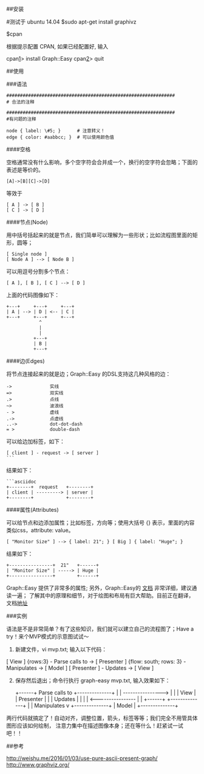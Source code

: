 

##安装

#测试于 ubuntu 14.04
$sudo apt-get install graphivz

$cpan

根据提示配置 CPAN, 如果已经配置好, 输入

cpan[1]> install Graph::Easy
cpan[2]> quit


##使用

###语法


    ##############################################################
    # 合法的注释

    ##############################################################
    #有问题的注释

    node { label: \#5; }	  # 注意转义！
    edge { color: #aabbcc; }  # 可以使用颜色值


####空格

空格通常没有什么影响，多个空字符会合并成一个，换行的空字符会忽略；下面的表述是等价的。

    [A]->[B][C]->[D]

等效于

    [ A ] -> [ B ]
    [ C ] -> [ D ]

####节点(Node)

用中括号括起来的就是节点，我们简单可以理解为一些形状；比如流程图里面的矩形，圆等；


    [ Single node ]
    [ Node A ] --> [ Node B ]

可以用逗号分割多个节点：

    [ A ], [ B ], [ C ] --> [ D ]


上面的代码图像如下：

    +---+     +---+     +---+
    | A | --> | D | <-- | C |
    +---+     +---+     +---+
                ^
                |
                |
              +---+
              | B |
              +---+

####边(Edges)

将节点连接起来的就是边；Graph::Easy 的DSL支持这几种风格的边：

    ->              实线
    =>              双实线
    .>              点线
    ~>              波浪线
    - >             虚线
    .->             点虚线
    ..->            dot-dot-dash
    = >             double-dash

可以给边加标签，如下：


    [ client ] - request -> [ server ]
    ```

结果如下：

    ```asciidoc
    +--------+  request   +--------+
    | client | ---------> | server |
    +--------+            +--------+

####属性(Attributes)

可以给节点和边添加属性；比如标签，方向等；使用大括号 {} 表示，里面的内容类似css，attribute: value。

    [ "Monitor Size" ] --> { label: 21"; } [ Big ] { label: "Huge"; }

结果如下：

    +----------------+  21"   +------+
    | "Monitor Size" | -----> | Huge |
    +----------------+        +------+

Graph::Easy 提供了非常多的属性; 另外，Graph::Easy的 [文档][1] 非常详细，建议通读一遍；
了解其中的原理和细节，对于绘图和布局有巨大帮助。目前正在翻译，文档[地址][2]

[1]: http://bloodgate.com/perl/graph/manual/index.html
[2]: https://www.gitbook.com/book/weishu/graph-easy-cn/details

###实例

语法是不是非常简单？有了这些知识，我们就可以建立自己的流程图了；Have a try！来个MVP模式的示意图试试～

1. 新建文件，vi mvp.txt; 输入以下代码：

[ View ] {rows:3} - Parse calls to -> [ Presenter ] {flow: south; rows: 3} - Manipulates -> [ Model ]
[ Presenter ] - Updates -> [ View ]

2. 保存然后退出；命令行执行 graph-easy mvp.txt, 输入效果如下：

    +------+  Parse calls to   +--------------+
    |      | ----------------> |              |
    | View |                   |  Presenter   |
    |      |  Updates          |              |
    |      | <---------------- |              |
    +------+                   +--------------+
                                 |
                                 | Manipulates
                                 v
                               +--------------+
                               |    Model     |
                               +--------------+

两行代码就搞定了！自动对齐，调整位置，箭头，标签等等；我们完全不用管具体图形应该如何绘制，
注意力集中在描述图像本身；还在等什么！赶紧试一试吧！！

##参考

http://weishu.me/2016/01/03/use-pure-ascii-present-graph/
http://www.graphviz.org/
